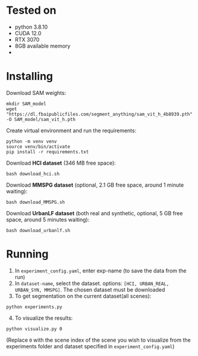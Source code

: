 # Tested on
- python 3.8.10
- CUDA 12.0
- RTX 3070
- 8GB available memory
- 

# Installing
Download SAM weights:
```
mkdir SAM_model
wget "https://dl.fbaipublicfiles.com/segment_anything/sam_vit_h_4b8939.pth" -O SAM_model/sam_vit_h.pth
```

Create virtual environment and run the requirements:
```
python -m venv venv
source venv/bin/activate
pip install -r requirements.txt
```
Download **HCI dataset** (346 MB free space):
```
bash download_hci.sh
```

Download **MMSPG dataset** (optional, 2.1 GB free space, around 1 minute waiting):
```
bash download_MMSPG.sh
```

Download **UrbanLF dataset** (both real and synthetic, optional, 5 GB free space, around 5 minutes waiting):
```
bash download_urbanlf.sh
```

# Running
1. In `experiment_config.yaml`, enter exp-name (to save the data from the run)
2. In `dataset-name`, select the dataset. options: `[HCI, URBAN_REAL, URBAN_SYN, MMSPG]`. The chosen dataset must be downloaded
3. To get segmentation on the current dataset(all scenes):
```
python experiments.py
```
4. To visualize the results:
```
python visualize.py 0
```
(Replace `0` with the scene index of the scene you wish to visualize from the experiments folder and dataset specified in `experiment_config.yaml`)
